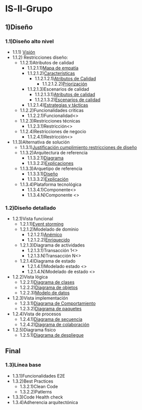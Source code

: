 # IS-ll-Grupo
## 1)Diseño 
### 1.1)Diseño alto nivel 
- 1.1.1) [Visión](1.1.1.md) 
- 1.1.2) Restricciones diseño:
	- 1.1.2.1)Atributos de calidad 
		- 1.1.2.1.1)[Mapa de empatía](1.1.2.1.1.md)
		- 1.1.2.1.2)[Características](1.1.2.1.2.md)
			 - 1.1.2.1.2.1)[Atributos de Calidad](1.1.2.1.2.1.md)
			    - 1.1.2.1.2.2)[Priorización](1.1.2.1.2.2.md)
	  -  1.1.2.1.3)Escenarios de calidad 
          - 1.1.2.1.3.1)[Atributos de calidad](1.1.2.1.3.1.md)
          - 1.1.2.1.3.2)[Escenarios de calidad](1.1.2.1.3.2.md)
	  - 1.1.2.1.4)[Estrategias y tácticas](1.1.2.1.4.md) 
  - 1.1.2.2)Funcionalidades criticas 
	  - 1.1.2.2.1)Funcionalidad<>
  - 1.1.2.3)Restricciones técnicas 
	  - 1.1.2.3.1)Restricción<>
  - 1.1.2.4)Restricciones de negocio 
	  - 1.1.2.4.1)Restricción<>
 - 1.1.3)Alternativa de solución 
	 - 1.1.3.1)[Justificación cumplimiento restricciones de diseño](1.1.3.1.md)
	 - 1.1.3.2)Arquitectura de referencia 
	 	 - 1.1.3.2.1)[Diagrama](1.1.3.2.1.md)
		 - 1.1.3.2.2)[Explicaciones](1.1.3.2.2.md)
	 - 1.1.3.3)Arquetipo de referencia
		 - 1.1.3.3.1)[Diseño](1.1.3.3.1.md)
	 	 - 1.1.3.3.2)[Explicación](1.1.3.3.2.md)
	 - 1.1.3.4)Plataforma tecnológica
		 - 1.1.3.4.1)Componente<>
		 - 1.1.3.4.N)Componente <>
### 1.2)Diseño detallado
 - 1.2.1)Vista funcional 
	 - 1.2.1.1)[Event storming](1.2.1.1.md)
	 - 1.2.1.2)Modelado de dominio 
		 - 1.2.1.2.1)[Anémico](1.2.1.2.1.md)
		 - 1.2.1.2.2)[Enriquecido](1.2.1.2.2.md)
	 - 1.2.1.3)Diagrama de actividades 
		 - 1.2.1.3.1)Transacción 1<>
		 - 1.2.1.3.N)Transacción N<>
	 - 1.2.1.4)Diagrama de estado 
		 - 1.2.1.4.1)Modelado estado <>
		 - 1.2.1.4.N)Modelado de estado <>
- 1.2.2)Vista lógica 
	 - 1.2.2.1)[Diagrama de clases](1.2.2.1.md)
	 - 1.2.2.2)[Diagrama de objetos](1.2.2.2.md) 
	 - 1.2.2.3)[Modelo de datos](1.2.2.3.md)
- 1.2.3)Vista implementación 
	 - 1.2.3.1)[Diagrama de Comportamiento](1.2.3.1.md)
	 - 1.2.3.2)[Diagrama de paquetes](1.2.3.2.md) 
- 1.2.4)Vista de procesos 
	 - 1.2.4.1)[Diagrama de secuencia](1.2.4.1.md)
	 - 1.2.4.2)[Diagrama de colaboración](1.2.4.2.md)
- 1.2.5)Diagrama fisico 
	 - 1.2.5.1)[Diagrama de despliegue](1.2.5.1.md) 
## Final
### 1.3)Línea base 
- 1.3.1)Funcionalidades E2E
- 1.3.2)Best Practices
	- 1.3.2.1)Clean Code 
	- 1.3.2.2)Patlerns
- 1.3.3)Code Health check
- 1.3.4)Adherencia arquitectónica
